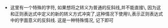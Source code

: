- 这里有一个特殊的字符\, 如果想将之转义为普通的反斜线,并不能直接\\, 因为这和正则表达式中定义的新的转义方式冲突了,这种情况下使用\\\\,表示正则表达式中的字面意义的反斜线. 这是一种特殊情况, 记下即可
